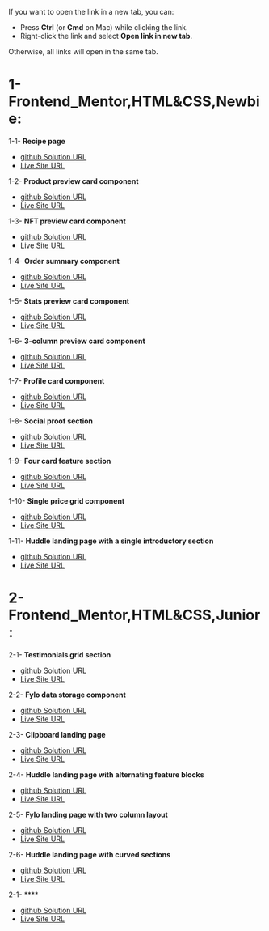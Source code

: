 If you want to open the link in a new tab, you can:
- Press **Ctrl** (or **Cmd** on Mac) while clicking the link.
- Right-click the link and select **Open link in new tab**.

Otherwise, all links will open in the same tab.


# 1- Frontend_Mentor,HTML&CSS,Newbie:

1-1- **Recipe page**
- <a href="https://github.com/olahasan/HTML_AND_CSS_Frontend-Mentor_NEWBIE-Recipe-page" target="_blank">github Solution URL</a>
- <a href="https://olahasan.github.io/HTML_AND_CSS_Frontend-Mentor_NEWBIE-Recipe-page/" target="_blank">Live Site URL</a>

1-2- **Product preview card component**
- <a href="https://github.com/olahasan/HTML_AND_CSS_Frontend-Mentor_NEWBIE-Product-preview-card-component" target="_blank">github Solution URL</a>
- <a href="https://olahasan.github.io/HTML_AND_CSS_Frontend-Mentor_NEWBIE-Product-preview-card-component/" target="_blank">Live Site URL</a>

1-3- **NFT preview card component**
- <a href="https://github.com/olahasan/HTML_AND_CSS_Frontend-Mentor-very-easy-NFT-preview-card-component" target="_blank">github Solution URL</a>
- <a href="https://olahasan.github.io/HTML_AND_CSS_Frontend-Mentor-very-easy-NFT-preview-card-component/" target="_blank">Live Site URL</a>

1-4- **Order summary component**
- <a href="https://github.com/olahasan/HTML_AND_CSS_Frontend-Mentor-very-easy-Order-summary-card" target="_blank">github Solution URL</a>
- <a href="https://olahasan.github.io/HTML_AND_CSS_Frontend-Mentor-very-easy-Order-summary-card/" target="_blank">Live Site URL</a>

1-5- **Stats preview card component**
- <a href="https://github.com/olahasan/HTML_AND_CSS_Frontend-Mentor-very-easy-Stats-preview-card-component" target="_blank">github Solution URL</a>
- <a href="https://olahasan.github.io/HTML_AND_CSS_Frontend-Mentor-very-easy-Stats-preview-card-component/" target="_blank">Live Site URL</a>

1-6- **3-column preview card component**
- <a href="https://github.com/olahasan/HTML_AND_CSS_Frontend-Mentor-very-easy-3-column-preview-card-component" target="_blank">github Solution URL</a>
- <a href="https://olahasan.github.io/HTML_AND_CSS_Frontend-Mentor-very-easy-3-column-preview-card-component/" target="_blank">Live Site URL</a>

1-7- **Profile card component**
- <a href="https://github.com/olahasan/HTML_AND_CSS_Frontend-Mentor-very-easy-Profile-card-component" target="_blank">github Solution URL</a>
- <a href="https://olahasan.github.io/HTML_AND_CSS_Frontend-Mentor-very-easy-Profile-card-component/" target="_blank">Live Site URL</a>

1-8- **Social proof section**
- <a href="https://github.com/olahasan/HTML_AND_CSS_Frontend-Mentor-NEWBIE-Social-proof-section" target="_blank">github Solution URL</a>
- <a href="https://olahasan.github.io/HTML_AND_CSS_Frontend-Mentor-NEWBIE-Social-proof-section/" target="_blank">Live Site URL</a>

1-9- **Four card feature section**
- <a href="https://github.com/olahasan/HTML_AND_CSS_Frontend-Mentor_NEWBIE-Four-card-feature-section" target="_blank">github Solution URL</a>
- <a href="https://olahasan.github.io/HTML_AND_CSS_Frontend-Mentor_NEWBIE-Four-card-feature-section/" target="_blank">Live Site URL</a>

1-10- **Single price grid component**
- <a href="https://github.com/olahasan/HTML_AND_CSS_Frontend-Mentor_NEWBIE-Single-Price-Grid-Component" target="_blank">github Solution URL</a>
- <a href="https://olahasan.github.io/HTML_AND_CSS_Frontend-Mentor_NEWBIE-Single-Price-Grid-Component/" target="_blank">Live Site URL</a>

1-11- **Huddle landing page with a single introductory section**
- <a href="https://github.com/olahasan/HTML_AND_CSS_Frontend-Mentor_NEWBIE-Huddle-landing-page-with-single-introductory-section" target="_blank">github Solution URL</a>
- <a href="https://olahasan.github.io/HTML_AND_CSS_Frontend-Mentor_NEWBIE-Huddle-landing-page-with-single-introductory-section/" target="_blank">Live Site URL</a>


# 2- Frontend_Mentor,HTML&CSS,Junior:

2-1- **Testimonials grid section**
- <a href="https://github.com/olahasan/HTML_AND_CSS_Frontend-Mentor_JUNIOR-Testimonials-grid-section" target="_blank">github Solution URL</a>
- <a href="https://olahasan.github.io/HTML_AND_CSS_Frontend-Mentor_JUNIOR-Testimonials-grid-section/" target="_blank">Live Site URL</a>

2-2- **Fylo data storage component**
- <a href="https://github.com/olahasan/HTML_AND_CSS_Frontend-Mentor_JUNIOR-Fylo-data-storage-component" target="_blank">github Solution URL</a>
- <a href="https://olahasan.github.io/HTML_AND_CSS_Frontend-Mentor_JUNIOR-Fylo-data-storage-component/" target="_blank">Live Site URL</a>

2-3- **Clipboard landing page**
- <a href="https://github.com/olahasan/HTML_AND_CSS_Frontend-Mentor_JUNIOR-Clipboard-landing-page" target="_blank">github Solution URL</a>
- <a href="https://olahasan.github.io/HTML_AND_CSS_Frontend-Mentor_JUNIOR-Clipboard-landing-page/" target="_blank">Live Site URL</a>

2-4- **Huddle landing page with alternating feature blocks**
- <a href="https://github.com/olahasan/HTML_AND_CSS_Frontend-Mentor_-JUNIOR-Huddle-landing-page-with-alternating-feature-blocks" target="_blank">github Solution URL</a>
- <a href="https://olahasan.github.io/HTML_AND_CSS_Frontend-Mentor_-JUNIOR-Huddle-landing-page-with-alternating-feature-blocks/" target="_blank">Live Site URL</a>

2-5- **Fylo landing page with two column layout**
- <a href="https://github.com/olahasan/HTML_AND_CSS_Frontend-Mentor_JUNIOR-Fylo-landing-page-with-two-column-layout" target="_blank">github Solution URL</a>
- <a href="https://olahasan.github.io/HTML_AND_CSS_Frontend-Mentor_JUNIOR-Fylo-landing-page-with-two-column-layout/" target="_blank">Live Site URL</a>

2-6- **Huddle landing page with curved sections**
- <a href="https://github.com/olahasan/HTML_AND_CSS_Frontend-Mentor_JUNIOR-Huddle-landing-page-with-curved-sections" target="_blank">github Solution URL</a>
- <a href="" target="_blank">Live Site URL</a>



2-1- ****
- <a href="" target="_blank">github Solution URL</a>
- <a href="" target="_blank">Live Site URL</a>





